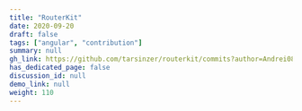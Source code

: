 ```yaml
---
title: "RouterKit"
date: 2020-09-20
draft: false
tags: ["angular", "contribution"]
summary: null
gh_link: https://github.com/tarsinzer/routerkit/commits?author=Andrei0872
has_dedicated_page: false
discussion_id: null
demo_link: null
weight: 110
---
```


